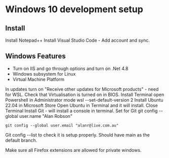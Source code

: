 # Windows 10 development setup

## Install

Install Notepad++
Install Visual Studio Code - Add account and sync.

## Windows Features

* Turn on IIS and go through options and turn on .Net 4.8
* Windows subsystem for Linux
* Virtual Machine Platform

In updates turn on "Receive other updates for Microsoft products" - need for WSL.
Check that Virtualisation is turned on in BIOS.
Install Terminal
open Powershell in Administrator mode
wsl --set-default-version 2
Install Ubuntu 22.04 in Microsoft Store
Open Ubuntu in Terminal and it will install.
Close Terminal
Install Git - will install a console in terminal.
Set for Git
    git config --global user.name "Alan Robson"

	git config --global user.email "alanr@live.com.au"
Git config --list to check it is setup properly. Should have main as the default branch.

Make sure all Firefox extensions are allowed for private windows.
